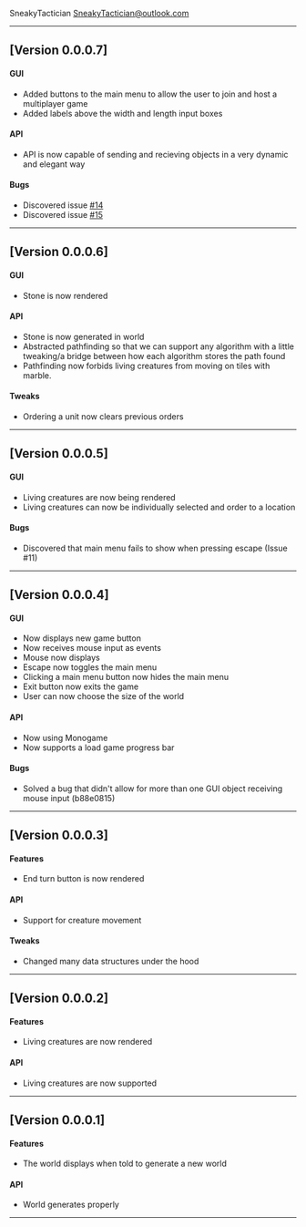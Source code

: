 SneakyTactician  <SneakyTactician@outlook.com>

---
## [Version 0.0.0.7]
#### GUI
* Added buttons to the main menu to allow the user to join and host a multiplayer game
* Added labels above the width and length input boxes

#### API
* API is now capable of sending and recieving objects in a very dynamic and elegant way

#### Bugs
* Discovered issue [#14](https://github.com/SneakyTactician/EarthWithMagic/issues/14)
* Discovered issue [#15](https://github.com/SneakyTactician/MagicalLife/issues/15)
---        
## [Version 0.0.0.6]
#### GUI
* Stone is now rendered

#### API
* Stone is now generated in world
* Abstracted pathfinding so that we can support any algorithm with a little tweaking/a bridge between how each algorithm stores the path found
* Pathfinding now forbids living creatures from moving on tiles with marble.

#### Tweaks
* Ordering a unit now clears previous orders
---
## [Version 0.0.0.5]
#### GUI
* Living creatures are now being rendered
* Living creatures can now be individually selected and order to a location

#### Bugs
* Discovered that main menu fails to show when pressing escape (Issue #11)
---
## [Version 0.0.0.4]
#### GUI
* Now displays new game button
* Now receives mouse input as events
* Mouse now displays
* Escape now toggles the main menu
* Clicking a main menu button now hides the main menu
* Exit button now exits the game
* User can now choose the size of the world

#### API
* Now using Monogame 
* Now supports a load game progress bar

#### Bugs
* Solved a bug that didn't allow for more than one GUI object receiving mouse input (b88e0815)
---
## [Version 0.0.0.3]
#### Features
* End turn button is now rendered
#### API
* Support for creature movement
#### Tweaks
* Changed many data structures under the hood
---
## [Version 0.0.0.2]
#### Features
* Living creatures are now rendered

#### API
* Living creatures are now supported
---
## [Version 0.0.0.1]
		
#### Features
* The world displays when told to generate a new world

#### API
* World generates properly
---